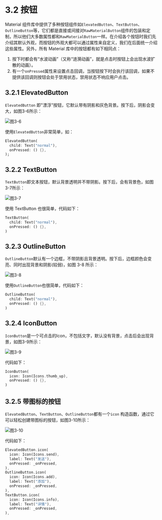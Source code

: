 # 3.2 按钮

Material 组件库中提供了多种按钮组件如`ElevatedButton`、`TextButton`、`OutlineButton`等，它们都是直接或间接对`RawMaterialButton`组件的包装和定制，所以他们大多数属性都和`RawMaterialButton`一样。在介绍各个按钮时我们先介绍其默认外观，而按钮的外观大都可以通过属性来自定义，我们在后面统一介绍这些属性。另外，所有 Material 库中的按钮都有如下相同点：

1. 按下时都会有“水波动画”（又称“涟漪动画”，就是点击时按钮上会出现水波扩散的动画）。
2. 有一个`onPressed`属性来设置点击回调，当按钮按下时会执行该回调，如果不提供该回调则按钮会处于禁用状态，禁用状态不响应用户点击。

## 3.2.1 ElevatedButton

`ElevatedButton` 即"漂浮"按钮，它默认带有阴影和灰色背景。按下后，阴影会变大，如图3-6所示：

![图3-6](../imgs/3-6.png)

使用`ElevatedButton`非常简单，如：

```dart
ElevatedButton(
  child: Text("normal"),
  onPressed: () {},
);
```

## 3.2.2 TextButton

`TextButton`即文本按钮，默认背景透明并不带阴影。按下后，会有背景色，如图3-7所示：

![图3-7](../imgs/3-7.png)

使用 TextButton 也很简单，代码如下：

```dart
TextButton(
  child: Text("normal"),
  onPressed: () {},
)
```

## 3.2.3 OutlineButton

`OutlineButton`默认有一个边框，不带阴影且背景透明。按下后，边框颜色会变亮、同时出现背景和阴影(较弱)，如图 3-8 所示：

![图3-8](../imgs/3-8.png)

使用`OutlineButton`也很简单，代码如下：

```dart
OutlineButton(
  child: Text("normal"),
  onPressed: () {},
)
```

## 3.2.4 IconButton

`IconButton`是一个可点击的Icon，不包括文字，默认没有背景，点击后会出现背景，如图3-9所示：

![图3-9](../imgs/3-9.png)

代码如下：

```dart
IconButton(
  icon: Icon(Icons.thumb_up),
  onPressed: () {},
)
```



## 3.2.5 带图标的按钮

`ElevatedButton`、`TextButton`、`OutlineButton`都有一个`icon` 构造函数，通过它可以轻松创建带图标的按钮，如图3-10所示：

![图3-10](../imgs/3-10.png)

代码如下：

```dart
ElevatedButton.icon(
  icon: Icon(Icons.send),
  label: Text("发送"),
  onPressed: _onPressed,
),
OutlineButton.icon(
  icon: Icon(Icons.add),
  label: Text("添加"),
  onPressed: _onPressed,
),
TextButton.icon(
  icon: Icon(Icons.info),
  label: Text("详情"),
  onPressed: _onPressed,
),
```

